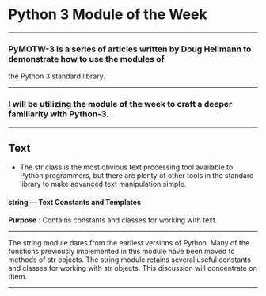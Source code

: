 # Python 3 Module of the Week

---

### PyMOTW-3 is a series of articles written by Doug Hellmann to demonstrate how to use the modules of 
the Python 3 standard library.

---

### I will be utilizing the module of the week to craft a deeper familiarity with Python-3.

---

## Text

* The str class is the most obvious text processing tool available to Python programmers, but there are plenty of other tools in the standard library to make advanced text manipulation simple.

#### string — Text Constants and Templates

**Purpose** :	Contains constants and classes for working with text.

---

The string module dates from the earliest versions of Python. Many of the functions previously implemented in this module have been moved to methods of str objects. The string module retains several useful constants and classes for working with str objects. This discussion will concentrate on them.

---

